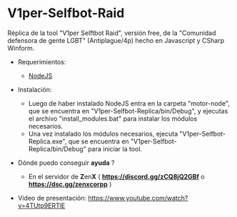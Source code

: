 <div align="center">
  <img  src="">
</div>

# V1per-Selfbot-Raid
Réplica de la tool "V1per Selftbot Raid", versión free, de la "Comunidad defensora de gente LGBT" (Antiplague/4p) hecho en Javascript y CSharp Winform.

- Requerimientos:
  - [NodeJS](https://nodejs.org/)
  
- Instalación:
  - Luego de haber instalado NodeJS entra en la carpeta "motor-node", que se encuentra en "V1per-Selfbot-Replica/bin/Debug", y ejecutas el archivo "install_modules.bat" para instalar los módulos necesarios.
  - Una vez instalado los módulos necesarios, ejecuta "V1per-Selfbot-Replica.exe", que se encuentra en "V1per-Selfbot-Replica/bin/Debug" para iniciar la tool.
- Dónde puedo conseguir **ayuda** ?
  - En el servidor de **Z**en**X** ( **https://discord.gg/zCQ8jQ2GBf** o **https://dsc.gg/zenxcorpp** )
- Video de presentación: https://www.youtube.com/watch?v=4TUtp9ERTlE
